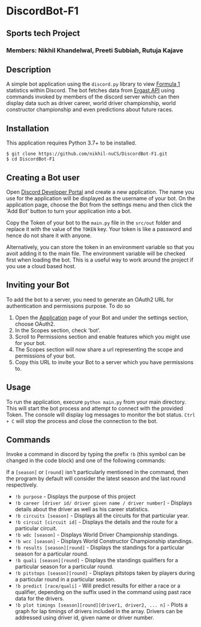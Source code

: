 # DiscordBot-F1

## Sports tech Project

### Members: Nikhil Khandelwal, Preeti Subbiah, Rutuja Kajave

## Description

A simple bot application using the `discord.py` library to view [Formula 1](https://www.formula1.com/) statistics within Discord. The bot fetches data from [Ergast API](http://ergast.com/mrd/) using commands invoked by members of the discord server which can then display data such as driver career, world driver championship, world constructor championship and even predictions about future races.

## Installation

This application requires Python 3.7+ to be installed.

`$ git clone https://github.com/nikhil-nuCS/DiscordBot-F1.git` <br/>
`$ cd DiscordBot-F1`

## Creating a Bot user

Open [Discord Developer Portal](https://discord.com/developers/applications/) and create a new application. The name you use for the application will be displayed as the username of your bot. On the application page, choose the Bot from the settings menu and then click the 'Add Bot' button to turn your application into a bot.

Copy the Token of your bot to the `main.py` file in the `src/out` folder and replace it with the value of the `TOKEN` key. Your token is like a password and hence do not share it with anyone.

Alternatively, you can store the token in an environment variable so that you avoit adding it to the main file. The environment variable will be checked first when loading the bot. This is a useful way to work around the project if you use a cloud based host.

## Inviting your Bot

To add the bot to a server, you need to generate an OAuth2 URL for authentication and permissions purpose. To do so

1. Open the [Application](https://discord.com/developers/applications/) page of your Bot and under the settings section, choose OAuth2.
2. In the Scopes section, check 'bot'.
3. Scroll to Permissions section and enable features which you might use for your bot.
4. The Scopes section will now share a url representing the scope and permissions of your bot.
5. Copy this URL to invite your Bot to a server which you have permissions to.

## Usage

To run the application, execure `python main.py` from your main directory. This will start the bot process and attempt to connect with the provided Token. The console will display log messages to monitor the bot status. `Ctrl + C` will stop the process and close the connection to the bot.

## Commands

Invoke a command in discord by typing the prefix `!b` (this symbol can be changed in the code block) and one of the following commands:

If a `[season]` or `[round]` isn't particularly mentioned in the command, then the program by default will consider the latest season and the last round respectively. 

* `!b purpose` - Displays the purpose of this project<br/>
* `!b career [driver id/ driver given name / driver number]` - Displays details about the driver as well as his career statistics.<br/>
* `!b circuits [season]` - Displays all the circuits for that particular year.<br/>
* `!b circuit [circuit id]` - Displays the details and the route for a particular circuit.<br/>
* `!b wdc [season]` - Displays World Driver Championship standings.<br/> 
* `!b wcc [season]` - Displays World Constructor Championship standings.<br/> 
* `!b results [season][round]` - Displays the standings for a particular season for a particular round. <br/>
* `!b quali [season][round]` - Displays the standings qualifiers for a particular season for a particular round.<br/>
* `!b pitstops [season][round]` - Displays pitstops taken by players during a particular round in a particular season.<br/>
* `!b predict [race/quali]` - Will predict results for either a race or a qualifier, depending on the suffix used in the command using past race data for the drivers.<br/>
* `!b plot timings [season][round][driver1, driver2, ... n]` - Plots a graph for lap timings of drivers included in the array. Drivers can be addressed using driver id, given name or driver number. 